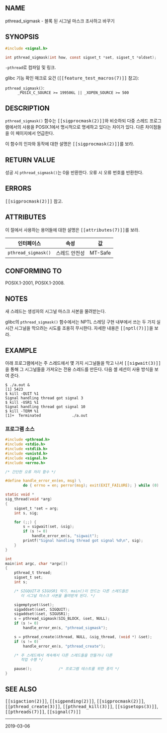 ## NAME

pthread_sigmask - 블록 된 시그널 마스크 조사하고 바꾸기

## SYNOPSIS

```c
#include <signal.h>

int pthread_sigmask(int how, const sigset_t *set, sigset_t *oldset);
```

`-pthread`로 컴파일 및 링크.

glibc 기능 확인 매크로 요건 (<tt>[[feature_test_macros(7)]]</tt> 참고):

<dl>
<dt><code>pthread_sigmask()</code>:</dt>
<dd><code>_POSIX_C_SOURCE >= 199506L || _XOPEN_SOURCE >= 500</code></dd>
</dl>

## DESCRIPTION

`pthread_sigmask()` 함수는 <tt>[[sigprocmask(2)]]</tt>와 비슷하되 다중 스레드 프로그램에서의 사용을 POSIX.1에서 명시적으로 명세하고 있다는 차이가 있다. 다른 차이점들을 이 페이지에서 언급한다.

이 함수의 인자와 동작에 대한 설명은 <tt>[[sigprocmask(2)]]</tt>를 보라.

## RETURN VALUE

성공 시 `pthread_sigmask()`는 0을 반환한다. 오류 시 오류 번호를 반환한다.

## ERRORS

<tt>[[sigprocmask(2)]]</tt> 참고.

## ATTRIBUTES

이 절에서 사용하는 용어들에 대한 설명은 <tt>[[attributes(7)]]</tt>를 보라.

| 인터페이스 | 속성 | 값 |
| --- | --- | --- |
| `pthread_sigmask()` | 스레드 안전성 | MT-Safe |

## CONFORMING TO

POSIX.1-2001, POSIX.1-2008.

## NOTES

새 스레드는 생성자의 시그널 마스크 사본을 물려받는다.

glibc의 `pthread_sigmask()` 함수에서는 NPTL 스레딩 구현 내부에서 쓰는 두 가지 실시간 시그널을 막으려는 시도를 조용히 무시한다. 자세한 내용은 <tt>[[nptl(7)]]</tt>을 보라.

## EXAMPLE

아래 프로그램에서는 주 스레드에서 몇 가지 시그널들을 막고 나서 <tt>[[sigwait(3)]]</tt>을 통해 그 시그널들을 가져오는 전용 스레드를 만든다. 다음 셸 세션이 사용 방식을 보여 준다.

```
$ ./a.out &
[1] 5423
$ kill -QUIT %1
Signal handling thread got signal 3
$ kill -USR1 %1
Signal handling thread got signal 10
$ kill -TERM %1
[1]+  Terminated              ./a.out
```

### 프로그램 소스

```c
#include <pthread.h>
#include <stdio.h>
#include <stdlib.h>
#include <unistd.h>
#include <signal.h>
#include <errno.h>

/* 간단한 오류 처리 함수 */

#define handle_error_en(en, msg) \
        do { errno = en; perror(msg); exit(EXIT_FAILURE); } while (0)

static void *
sig_thread(void *arg)
{
    sigset_t *set = arg;
    int s, sig;

    for (;;) {
        s = sigwait(set, &sig);
        if (s != 0)
            handle_error_en(s, "sigwait");
        printf("Signal handling thread got signal %d\n", sig);
    }
}

int
main(int argc, char *argv[])
{
    pthread_t thread;
    sigset_t set;
    int s;

    /* SIGQUIT과 SIGUSR1 막기. main()이 만드는 다른 스레드들은
       이 시그널 마스크 사본을 물려받게 된다. */

    sigemptyset(&set);
    sigaddset(&set, SIGQUIT);
    sigaddset(&set, SIGUSR1);
    s = pthread_sigmask(SIG_BLOCK, &set, NULL);
    if (s != 0)
        handle_error_en(s, "pthread_sigmask");

    s = pthread_create(&thread, NULL, &sig_thread, (void *) &set);
    if (s != 0)
        handle_error_en(s, "pthread_create");

    /* 주 스레드에서 계속해서 다른 스레드들을 만들거나 다른
       작업 수행 */

    pause();            /* 프로그램 테스트를 위한 중지 */
}
```

## SEE ALSO

<tt>[[sigaction(2)]]</tt>, <tt>[[sigpending(2)]]</tt>, <tt>[[sigprocmask(2)]]</tt>, <tt>[[pthread_create(3)]]</tt>, <tt>[[pthread_kill(3)]]</tt>, <tt>[[sigsetops(3)]]</tt>, <tt>[[pthreads(7)]]</tt>, <tt>[[signal(7)]]</tt>

----

2019-03-06
